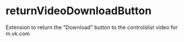 # returnVideoDownloadButton
Extension to return the "Download" button to the controlslist video for m.vk.com
